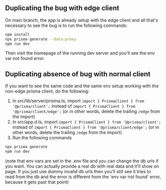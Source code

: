 ## Duplicating the bug with edge client

On main branch, the app is already setup with the edge client and all that's necessary to see the bug is to run the following commands:

```bash
npm install
npx prisma generate --data-proxy
npm run dev
```

Then visit the homepage of the running dev server and you'll see the env var not found error.

## Duplicating absence of bug with normal client

If you want to see the same code and the same env setup working with the non-edge prisma client, do the following:

1. In src/lib/server/prisma.ts, import `import { PrismaClient } from '@prisma/client';` instead of `import { PrismaClient } from '@prisma/client/edge';` (or in other words, delete the trailing `/edge` from the import)
2. In src/app.d.ts, import `import { PrismaClient } from '@prisma/client';` instead of `import { PrismaClient } from '@prisma/client/edge';` (or in other words, delete the trailing `/edge` from the import)
3. Run the following commands

```bash
npx prisma generate
npm run dev
```

(note that env vars are set in the .env file and you can change the db urls if you want. You can actually provide a real db with real data and it'll show on page. If you just use dummy invalid db urls then you'll still see it tries to read from the db and the error is different from the 'env var not found' error, because it gets past that point)
